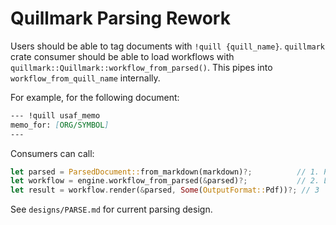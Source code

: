 # Quillmark Parsing Rework

Users should be able to tag documents with `!quill {quill_name}`. `quillmark` crate consumer should be able to load workflows with `quillmark::Quillmark::workflow_from_parsed()`. This pipes into `workflow_from_quill_name` internally.

For example, for the following document:

```md
--- !quill usaf_memo
memo_for: [ORG/SYMBOL]
---
```

Consumers can call:

```rust
let parsed = ParsedDocument::from_markdown(markdown)?;          // 1. Parse
let workflow = engine.workflow_from_parsed(&parsed)?;           // 2. Load workflow
let result = workflow.render(&parsed, Some(OutputFormat::Pdf))?; // 3
```

See `designs/PARSE.md` for current parsing design.